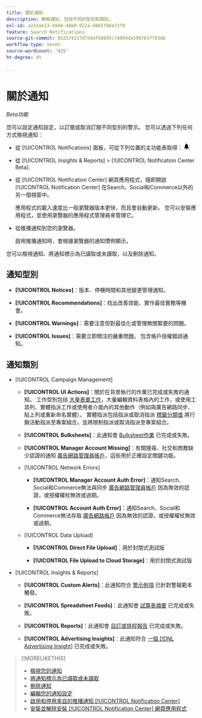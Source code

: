 ```yaml
---
title: 關於通知
description: 瞭解通知，包括不同的型別和類別。
exl-id: a21dae13-b948-48e0-922a-d865f86e72f8
feature: Search Notifications
source-git-commit: 052574217d7ddafb8895c74094da5997b5ff83db
workflow-type: tm+mt
source-wordcount: '415'
ht-degree: 0%

---
```


# 關於通知

*Beta功能*

您可以設定通知設定，以訂閱或取消訂閱不同型別的警示。 您可以透過下列任何方式檢視通知：

* 從 [!UICONTROL Notifications] 面板，可從下列位置的主功能表取得： ![通知](/help/search-social-commerce/assets/notifications-panel.png "通知").

* 從 [!UICONTROL Insights & Reports] > [!UICONTROL Notification Center Beta].

* 從 [!UICONTROL Notification Center] 網頁應用程式，隨即開啟 [!UICONTROL Notification Center] 在Search、Social和Commerce以外的另一個視窗中。

  應用程式的載入速度比一般瀏覽器版本更快，而且會自動更新。 您可以安裝應用程式，並使用瀏覽器的應用程式管理員來管理它。

* 從推播通知到您的瀏覽器。

  啟用推播通知時，會根據瀏覽器的通知慣例顯示。

您可以檢視通知、將通知標示為已讀取或未讀取，以及刪除通知。

## 通知型別

* **[!UICONTROL Notices]**：版本、停機時間和其他變更管理通知。

* **[!UICONTROL Recommendations]**：找出改善效能、實作最佳實務等機會。

* **[!UICONTROL Warnings]**：需要注意但對最佳化或管理無關緊要的問題。

* **[!UICONTROL Issues]**：需要立即關注的嚴重問題。 包含帳戶授權錯誤通知。

## 通知類別

* [!UICONTROL Campaign Management]

   * **[!UICONTROL UI Actions]**：關於在背景執行的作業已完成或失敗的通知。 工作型別包括 [大量表單工作](/help/search-social-commerce/campaign-management/bulksheets/bulksheet-about.md)，大量編輯資料表格內的工作，或使用工具列、實體指派工作或使用者介面內的其他動作（例如與廣告網路同步、貼上列或重新命名實體）。 實體指派包括指派或取消指派 [標籤分類值](/help/search-social-commerce/campaign-management/label-classifications/classification-about.md) 將行銷活動指派至專案組合，並將限制指派或取消指派至專案組合。<!--Link "constraint" to constraint-about.md if that file is ever public -->

   * **[!UICONTROL Bulksheets]**：此通知會 [Bulksheet作業](/help/search-social-commerce/campaign-management/bulksheets/bulksheet-about.md) 已完成或失敗。

   * **[!UICONTROL Manager Account Missing]**：有關搜尋、社交和商務缺少認證的通知 [廣告網路管理員帳戶](/help/search-social-commerce/admin/manager-accounts.md)，這些用於正確設定關鍵功能。

  <!--
  * [!UICONTROL Setup Errors]
  
    * **[!UICONTROL Adobe Analytics Tracking Setup Error]**: : Notifications that the [!UICONTROL Landing Page Suffix] value is incorrect, missing, or contains an incorrect s_kwcid template; or it's overridden at a lower level by an incorrect value.
    
    * **[!UICONTROL Manager Account Missing]**: Notifications that Search, Social, & Commerce is missing the credentials for an [ad network manager account](/help/search-social-commerce/admin/manager-accounts.md), which are for the correct setup of critical functions.
  -->

   * [!UICONTROL Network Errors]

      * **[!UICONTROL Manager Account Auth Error]**：通知Search、Social和Commerce無法與同步 [廣告網路管理員帳戶](/help/search-social-commerce/admin/manager-accounts.md) 因為無效的認證，或授權權杖無效或過期。

      * **[!UICONTROL Account Auth Error]**：通知Search、Social和Commerce無法存取 [廣告網路帳戶](/help/search-social-commerce/campaign-management/accounts/ad-network-account-about.md) 因為無效的認證，或授權權杖無效或過期。

   * [!UICONTROL Data Upload]

      * **[!UICONTROL Direct File Upload]**：用於封閉式測試版

      * **[!UICONTROL File Upload to Cloud Storage]**：用於封閉式測試版

<!--
* [!UICONTROL Optimization]
-->

* [!UICONTROL Insights & Reports]

   * **[!UICONTROL Custom Alerts]**：此通知符合 [警示例項](/help/search-social-commerce/alerts/alert-about.md) 已針對警報範本觸發。

   * **[!UICONTROL Spreadsheet Feeds]**：此通知會 [試算表摘要](/help/search-social-commerce/reports/automation/spreadsheet-feeds/spreadsheet-feed-about.md) 已完成或失敗。

   * **[!UICONTROL Reports]**：此通知會 [自訂或排程報告](/help/search-social-commerce/reports/report-about.md) 已完成或失敗。

   * **[!UICONTROL Advertising Insights]**：此通知符合 [一個 [!DNL Advertising Insight]](/help/search-social-commerce/advertising-insights/insight-about.md) 已完成或失敗。

<!--
* [!UICONTROL System]
-->

>[!MORELIKETHIS]
>
>* [檢視您的通知](notification-view.md)
>* [將通知標示為已讀取或未讀取](notification-mark-read-unread.md)
>* [刪除通知](notification-delete.md)
>* [編輯您的通知設定](notification-edit.md)
>* [啟用和停用來自的推播通知 [!UICONTROL Notification Center]](notifications-push-enable-disable.md)
>* [安裝並解除安裝 [!UICONTROL Notification Center] 網頁應用程式](notification-app-install-uninstall.md)
